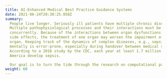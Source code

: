 ```yaml
---
title: AI-Enhanced Medical Best Practice Guidance Systems
date: 2021-06-24T20:30:25.058Z
summary: 
  People live longer. Seriously ill patients have multiple chronic diseases.
  Multiple pathophysiological processes and their interactions must be tracked
  concurrently. Because of the interactions between organ dysfunctions and drug
  side effects, the treatment of one organ may worsen the impairment of another
  organ. Keeping track of the dynamics of complex diseases, e.g., sepsis,
  mentally is error-prone, especially during handover between medical staff.
  According to a 2016 study by the CDC, each year at least 1.7 million adults in
  America develop sepsis.

  Our goal is to turn the tide through the research on computational pathophysiology models and use these models to develop medical best practice systems.
weight: 60
---
```

